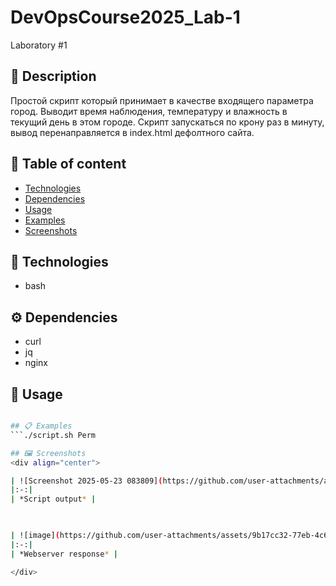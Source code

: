# DevOpsCourse2025_Lab-1
Laboratory #1

## 📜 Description
Простой скрипт который принимает в качестве входящего параметра город. Выводит время наблюдения, температуру и влажность в текущий день в этом городе.
Скрипт запускаться по крону раз в минуту, вывод перенаправляется в index.html дефолтного сайта.

## 📃 Table of content
- [Technologies](#-Technologies)
- [Dependencies](#-Dependencies)
- [Usage](#-Usage)
- [Examples](#-Examples)
- [Screenshots](#-Screenshots)

## 🔧 Technologies
- bash

## ⚙ Dependencies
- curl
- jq
- nginx

## 🚀 Usage
```script.sh [CITYNAME]

## 📋 Examples
```./script.sh Perm

## 🖼 Screenshots
<div align="center">

| ![Screenshot 2025-05-23 083809](https://github.com/user-attachments/assets/c0c2966a-566e-476a-8db2-e3acb01b5c62 "Script output") | 
|:-:|
| *Script output* |
  


| ![image](https://github.com/user-attachments/assets/9b17cc32-77eb-4c62-94a0-70448a523330) |
|:-:|
| *Webserver response* |

</div>
